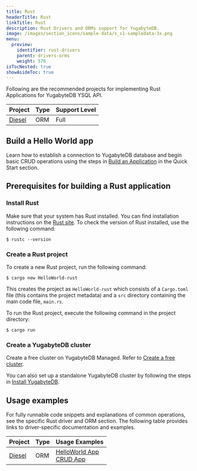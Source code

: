 ```yaml
---
title: Rust
headerTitle: Rust
linkTitle: Rust
description: Rust Drivers and ORMs support for YugabyteDB.
image: /images/section_icons/sample-data/s_s1-sampledata-3x.png
menu:
  preview:
    identifier: rust-drivers
    parent: drivers-orms
    weight: 570
isTocNested: true
showAsideToc: true
---
```


Following are the recommended projects for implementing Rust Applications for YugabyteDB YSQL API.

| Project | Type | Support Level |
| :------ | :--- | :------------ |
| [Diesel](diesel/) | ORM | Full |

## Build a Hello World app

Learn how to establish a connection to YugabyteDB database and begin basic CRUD operations using the steps in [Build an Application](/preview/quick-start/build-apps/rust/ysql-dieesel) in the Quick Start section.

## Prerequisites for building a Rust application

### Install Rust

Make sure that your system has Rust installed. You can find installation instructions on the [Rust site](https://www.rust-lang.org/tools/install). To check the version of Rust installed, use the following command:

```shell
$ rustc --version
```

### Create a Rust project

To create a new Rust project, run the following command:

```shell
$ cargo new HelloWorld-rust
```

This creates the project as `HelloWorld-rust` which consists of a `Cargo.toml` file (this contains the project metadata) and a `src` directory containing the main code file, `main.rs`.

To run the Rust project, execute the following command in the project directory:

```shell
$ cargo run
```

### Create a YugabyteDB cluster

Create a free cluster on YugabyteDB Managed. Refer to [Create a free cluster](/preview/yugabyte-cloud/cloud-quickstart/qs-add/).

You can also set up a standalone YugabyteDB cluster by following the steps in [Install YugabyteDB](/preview/quick-start/install/macos/).

## Usage examples

For fully runnable code snippets and explanations of common operations, see the specific Rust driver and ORM section. The following table provides links to driver-specific documentation and examples.

| Project | Type | Usage Examples |
| :------ | :--- | :------------- |
| [Diesel](diesel/) | ORM | [HelloWorld App](/preview/quick-start/build-apps/rust/ysql-diesel/) <br />[CRUD App](diesel/) |
